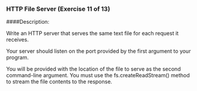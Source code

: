 ### HTTP File Server (Exercise 11 of 13)

####Description:

Write an HTTP server that serves the same text file for each request it
receives.

Your server should listen on the port provided by the first argument to
your program.

You will be provided with the location of the file to serve as the second
command-line argument. You must use the fs.createReadStream() method to
stream the file contents to the response.